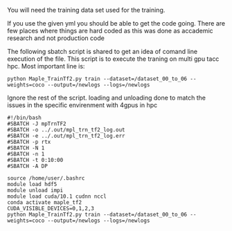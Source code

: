 You will need the training data set used for the training. 

If you use the given yml you should be able to get the code going. There are few places where things are hard coded as this was done as accademic research and not production code

The following sbatch script is shared to get an idea of comand line execution of the file. This script is to execute the traning on multi gpu tacc hpc. 
Most important line is:
```
python Maple_TrainTf2.py train --dataset=/dataset_00_to_06 --weights=coco --output=/newlogs --logs=/newlogs
```

Ignore the rest of the script. loading and unloading done to match the issues in the specific envirenment with 4gpus in hpc



```
#!/bin/bash
#SBATCH -J mpTrnTF2
#SBATCH -o ../.out/mpl_trn_tf2_log.out
#SBATCH -e ../.out/mpl_trn_tf2_log.err
#SBATCH -p rtx
#SBATCH -N 1
#SBATCH -n 1
#SBATCH -t 0:10:00
#SBATCH -A DP

source /home/user/.bashrc
module load hdf5
module unload impi
module load cuda/10.1 cudnn nccl
conda activate maple_tf2
CUDA_VISIBLE_DEVICES=0,1,2,3
python Maple_TrainTf2.py train --dataset=/dataset_00_to_06 --weights=coco --output=/newlogs --logs=/newlogs
```
